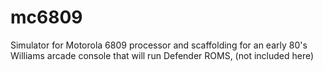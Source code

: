 # mc6809

Simulator for Motorola 6809 processor and scaffolding for an early 80's Williams arcade console that will run Defender ROMS, (not included here)
